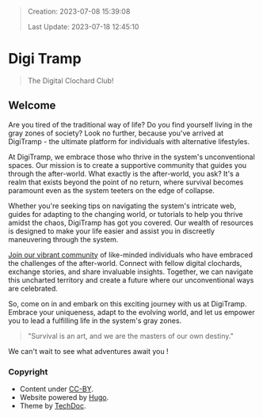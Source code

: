 > Creation:    2023-07-08 15:39:08
>
> Last Update: 2023-07-18 12:45:10


# Digi Tramp
> The Digital Clochard Club!

## Welcome

Are you tired of the traditional way of life? Do you find yourself living in the gray zones of society? Look no further, because you've arrived at DigiTramp - the ultimate platform for individuals with alternative lifestyles.

At DigiTramp, we embrace those who thrive in the system's unconventional spaces. Our mission is to create a supportive community that guides you through the after-world. What exactly is the after-world, you ask? It's a realm that exists beyond the point of no return, where survival becomes paramount even as the system teeters on the edge of collapse.

Whether you're seeking tips on navigating the system's intricate web, guides for adapting to the changing world, or tutorials to help you thrive amidst the chaos, DigiTramp has got you covered. Our wealth of resources is designed to make your life easier and assist you in discreetly maneuvering through the system.

[Join our vibrant community](https://discord.gg/pm96w5n3eC) of like-minded individuals who have embraced the challenges of the after-world. Connect with fellow digital clochards, exchange stories, and share invaluable insights. Together, we can navigate this uncharted territory and create a future where our unconventional ways are celebrated.

So, come on in and embark on this exciting journey with us at DigiTramp. Embrace your uniqueness, adapt to the evolving world, and let us empower you to lead a fulfilling life in the system's gray zones.

> "Survival is an art, and we are the masters of our own destiny."

We can't wait to see what adventures await you !

### Copyright

- Content under [CC-BY](https://github.com/Ack-Ninja/digitramp.org/blob/main/LICENSE).
- Website powered by [Hugo](https://gohugo.io).
- Theme by [TechDoc](https://github.com/moul/hugo-theme-techdoc).
